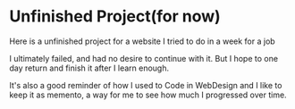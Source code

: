 # Unfinished Project(for now)

Here is a unfinished project for a website I tried to do in a week for a job

I ultimately failed, and had no desire to continue with it. But I hope to one day return and finish it after I learn enough.

It's also a good reminder of how I used to Code in WebDesign and I like to keep it as memento, a way for me to see how much I progressed over time.
